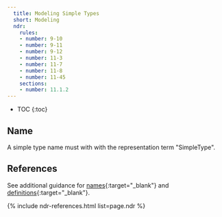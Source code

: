 ```yaml
---
  title: Modeling Simple Types
  short: Modeling
  ndr:
    rules:
    - number: 9-10
    - number: 9-11
    - number: 9-12
    - number: 11-3
    - number: 11-7
    - number: 11-8
    - number: 11-45
    sections:
    - number: 11.1.2
---
```


- TOC
{:toc}

## Name

A simple type name must with with the representation term "SimpleType".

## References

See additional guidance for [names](../../../property/modeling/names/){:target="_blank"} and [definitions](../../../property/modeling/definitions/){:target="_blank"}.

{% include ndr-references.html list=page.ndr %}
